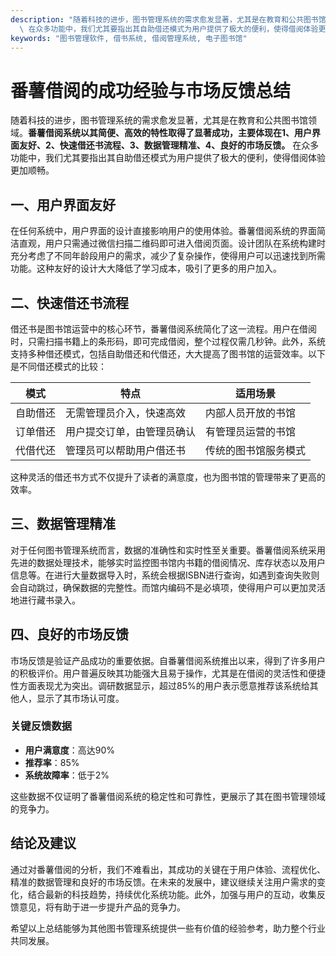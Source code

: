 ```yaml
---
description: "随着科技的进步，图书管理系统的需求愈发显著，尤其是在教育和公共图书馆领域。**番薯借阅系统以其简便、高效的特性取得了显著成功，主要体现在1、用户界面友好、2、快速借还书流程、3、数据管理精准、4、良好的市场反馈。**\
  \ 在众多功能中，我们尤其要指出其自助借还模式为用户提供了极大的便利，使得借阅体验更加顺畅。"
keywords: "图书管理软件, 借书系统, 借阅管理系统, 电子图书馆"
---
```

# 番薯借阅的成功经验与市场反馈总结

随着科技的进步，图书管理系统的需求愈发显著，尤其是在教育和公共图书馆领域。**番薯借阅系统以其简便、高效的特性取得了显著成功，主要体现在1、用户界面友好、2、快速借还书流程、3、数据管理精准、4、良好的市场反馈。** 在众多功能中，我们尤其要指出其自助借还模式为用户提供了极大的便利，使得借阅体验更加顺畅。

## 一、用户界面友好

在任何系统中，用户界面的设计直接影响用户的使用体验。番薯借阅系统的界面简洁直观，用户只需通过微信扫描二维码即可进入借阅页面。设计团队在系统构建时充分考虑了不同年龄段用户的需求，减少了复杂操作，使得用户可以迅速找到所需功能。这种友好的设计大大降低了学习成本，吸引了更多的用户加入。

## 二、快速借还书流程

借还书是图书馆运营中的核心环节，番薯借阅系统简化了这一流程。用户在借阅时，只需扫描书籍上的条形码，即可完成借阅，整个过程仅需几秒钟。此外，系统支持多种借还模式，包括自助借还和代借还，大大提高了图书馆的运营效率。以下是不同借还模式的比较：

| 模式       | 特点                              | 适用场景               |
|------------|-----------------------------------|---------------------|
| 自助借还   | 无需管理员介入，快速高效         | 内部人员开放的书馆      |
| 订单借还   | 用户提交订单，由管理员确认       | 有管理员运营的书馆      |
| 代借代还   | 管理员可以帮助用户借还书         | 传统的图书馆服务模式    |

这种灵活的借还书方式不仅提升了读者的满意度，也为图书馆的管理带来了更高的效率。

## 三、数据管理精准

对于任何图书管理系统而言，数据的准确性和实时性至关重要。番薯借阅系统采用先进的数据处理技术，能够实时监控图书馆内书籍的借阅情况、库存状态以及用户信息等。在进行大量数据导入时，系统会根据ISBN进行查询，如遇到查询失败则会自动跳过，确保数据的完整性。而馆内编码不是必填项，使得用户可以更加灵活地进行藏书录入。

## 四、良好的市场反馈

市场反馈是验证产品成功的重要依据。自番薯借阅系统推出以来，得到了许多用户的积极评价。用户普遍反映其功能强大且易于操作，尤其是在借阅的灵活性和便捷性方面表现尤为突出。调研数据显示，超过85%的用户表示愿意推荐该系统给其他人，显示了其市场认可度。

### 关键反馈数据

- **用户满意度**：高达90%
- **推荐率**：85%
- **系统故障率**：低于2%

这些数据不仅证明了番薯借阅系统的稳定性和可靠性，更展示了其在图书管理领域的竞争力。

## 结论及建议

通过对番薯借阅的分析，我们不难看出，其成功的关键在于用户体验、流程优化、精准的数据管理和良好的市场反馈。在未来的发展中，建议继续关注用户需求的变化，结合最新的科技趋势，持续优化系统功能。此外，加强与用户的互动，收集反馈意见，将有助于进一步提升产品的竞争力。

希望以上总结能够为其他图书管理系统提供一些有价值的经验参考，助力整个行业共同发展。
